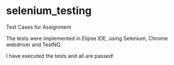 # selenium_testing
Test Cases for Assignment

The tests were implemented in Elipse IDE, using Selenium, Chrome webdriver and TestNG.

I have executed the tests and all are passed!

